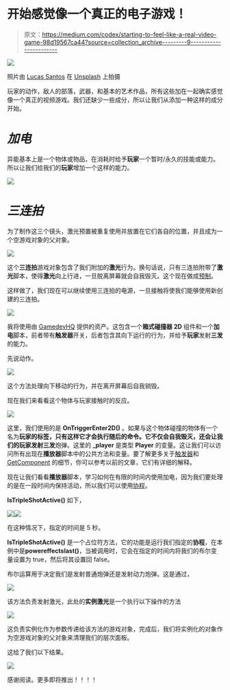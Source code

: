 # 开始感觉像一个真正的电子游戏！

> 原文：<https://medium.com/codex/starting-to-feel-like-a-real-video-game-98d19567ca44?source=collection_archive---------9----------------------->

![](img/d3f7ffb915ef0698c5c418c83356fa1f.png)

照片由 [Lucas Santos](https://unsplash.com/@_staticvoid?utm_source=medium&utm_medium=referral) 在 [Unsplash](https://unsplash.com?utm_source=medium&utm_medium=referral) 上拍摄

玩家的动作，敌人的部落，武器，和基本的艺术作品，所有这些加在一起确实感觉像一个真正的视频游戏。我们还缺少一些成分，所以让我们从添加一种这样的成分开始。

# ***加电***

异能基本上是一个物体或物品，在消耗时给予**玩家**一个暂时/永久的技能或能力。所以让我们给我们的**玩家**增加一个这样的能力。

![](img/f4511e2540885d10f2c266117324a43d.png)

# ***三连拍***

为了制作这三个镜头，激光预置被重复使用并放置在它们各自的位置，并且成为一个空游戏对象的父对象。

![](img/f11ad56f435259fdc661b2de9eabcee5.png)

这个**三连拍**游戏对象包含了我们附加的**激光**行为。换句话说，只有三连拍附带了**激光**脚本，使得**激光**向上行进，一旦脱离屏幕就会自我毁灭。这个现在做成[预制](/codex/basic-overview-of-prefabs-c938a7088792)。

这样做了，我们现在可以继续使用三连拍的电源，一旦接触将使我们能够使用新创建的三连拍。

![](img/c42a53ee016f5cb276881b53719affa2.png)

我将使用由 [GamedevHQ](https://filebase.gamedevhq.com) 提供的资产。这包含一个**箱式碰撞器 2D** 组件和一个**加电**脚本，前者带有**触发器**开关，后者包含其向下运行的行为，并给予**玩家**发射**三发**的能力。

先说动作。

![](img/984e4e5d6d0bde7aea2c2a16f9604583.png)

这个方法处理向下移动的行为，并在离开屏幕后自我销毁。

现在我们来看看这个物体与玩家接触时的反应。

![](img/523ff4f3fe0d2c8a60ea018766684ccb.png)

这里，我们使用的是 **OnTriggerEnter2D()** 。如果与这个物体碰撞的物体有一个名为**玩家的标签，**只有这样它才会执行随后的命令。它不仅会自我毁灭，还会让我们的玩家发射**三发**炮弹。这里的 **_player** 是类型 **Player** 的变量。这让我们可以访问所有出现在**播放器**脚本中的公共方法和变量。要了解更多关于[触发器](/nerd-for-tech/unity-development-collisions-vs-triggers-740d455757bf)和 [GetComponent](/nerd-for-tech/script-communication-in-unity-using-getcomponent-2eaaea4c49d0) 的细节，你可以参考以前的文章，它们有详细的解释。

现在让我们看看**播放器**脚本，学习如何在有限的时间内使用加电，因为我们要处理的是在一段时间内保持活动，所以我们可以使用[协程](/nerd-for-tech/coroutines-with-unity-fe650a4892f7)。

**IsTripleShotActive()** 如下，

![](img/4780e6a4732a47f65b7af5965ff681f3.png)![](img/dca9f514fa9159f867c5bc9943e98b43.png)

在这种情况下，指定的时间是 5 秒。

**IsTripleShotActive()** 是一个占位符方法，它的功能是运行我们指定的**协程**，在本例中是**powereffectslast()**，当被调用时，它会在指定的时间内将我们的布尔变量设置为 true，然后将其设置回 false。

布尔运算用于决定我们是发射普通炮弹还是发射动力炮弹。这是通过，

![](img/6f803924c9c927fa6f9791c19e130cf1.png)

该方法负责发射激光，此处的**实例激光**是一个执行以下操作的方法

![](img/7882bc03769e48701fef108aa59b064b.png)

这负责实例化作为参数传递给该方法的游戏对象，完成后，我们将实例化的对象作为空游戏对象的父对象来清理我们的层次面板。

这给了我们以下结果。

![](img/1fecf45c5e0c08b108a29fd6cf592ac1.png)

感谢阅读。更多即将推出！！！！
